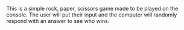 This is a simple rock, paper, scissors game made to be played on the console. The user
will put their input and the computer will randomly respond with an answer to see who wins. 
